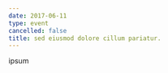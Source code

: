 ```yaml
---
date: 2017-06-11
type: event
cancelled: false
title: sed eiusmod dolore cillum pariatur.
---
```

ipsum